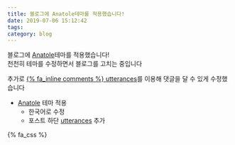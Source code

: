```yaml
---
title: 블로그에 Anatole테마를 적용했습니다!
date: 2019-07-06 15:12:42
tags: 
category: blog
---
```

  
블로그에 [Anatole](https://github.com/Ben02/hexo-theme-Anatole)테마를 적용했습니다!  
천천히 테마를 수정하면서 블로그를 고치는 중입니다  
  
추가로 [{% fa_inline comments %} utterances](https://utteranc.es/)를 이용해 댓글을 달 수 있게 수정했습니다  
  
- [Anatole](https://github.com/Ben02/hexo-theme-Anatole) 테마 적용  
  - 한국어로 수정  
  - 포스트 하단 [utterances](https://utteranc.es) 추가  
  
{% fa_css %}  
  